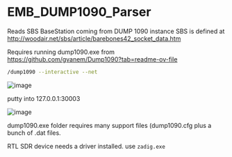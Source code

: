 # EMB_DUMP1090_Parser
Reads SBS BaseStation coming from DUMP 1090 instance
SBS is defined at http://woodair.net/sbs/article/barebones42_socket_data.htm


Requires running dump1090.exe from https://github.com/gvanem/Dump1090?tab=readme-ov-file

```bash
/dump1090 --interactive --net
```

![image](https://github.com/user-attachments/assets/6991a283-f750-43fe-827f-5b241b68bbe4)

putty into 127.0.0.1:30003

![image](https://github.com/user-attachments/assets/8f768ec3-d429-4f42-94a1-52d2ce411292)

dump1090.exe folder requires many support files (dump1090.cfg plus a bunch of .dat files.

RTL SDR device needs a driver installed.
use ```zadig.exe```






